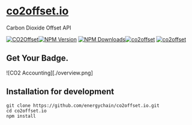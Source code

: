 # [co2offset.io](https://co2offset.io/)
Carbon Dioxide Offset API

[![CO2Offset](https://api.corrently.io/v2.0/ghgmanage/statusimg?host=npm-co2offset.io&svg=1)](https://co2offset.io/badge.html?host=npm-co2offset.io)[![NPM Version](http://img.shields.io/npm/v/co2offset.io.svg?style=flat)](https://www.npmjs.org/package/co2offset.io)
[![NPM Downloads](https://img.shields.io/npm/dm/co2offset.io.svg?style=flat)](https://npmcharts.com/compare/co2offset.io?minimal=true)[![co2offset](https://snapcraft.io/co2offset/badge.svg)](https://snapcraft.io/co2offset)
[![co2offset](https://snapcraft.io/co2offset/trending.svg?name=0)](https://snapcraft.io/co2offset)

## Get Your Badge.

![CO2 Accounting][./overview.png]


## Installation for development
```
git clone https://github.com/energychain/co2offset.io.git
cd co2offset.io
npm install
```

